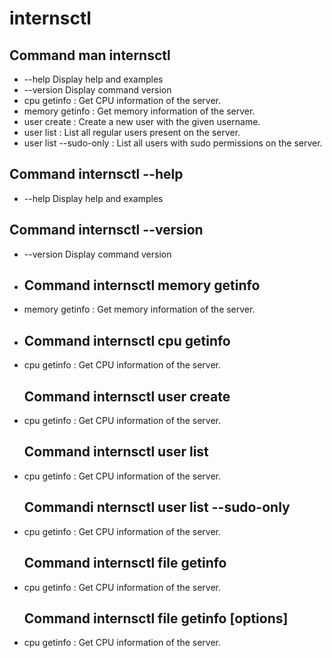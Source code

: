 # internsctl

## Command man internsctl

-  --help     Display help and examples
- --version  Display command version
-  cpu getinfo            : Get CPU information of the server.
-  memory getinfo         : Get memory information of the server.
-  user create <username> : Create a new user with the given username.
-  user list              : List all regular users present on the server.
-  user list --sudo-only  : List all users with sudo permissions on the server.

## Command internsctl --help

-  --help     Display help and examples

## Command internsctl --version
- --version  Display command version
- 
    ## Command internsctl memory getinfo
-  memory getinfo         : Get memory information of the server.

-  
    ## Command  internsctl cpu getinfo

-  cpu getinfo            : Get CPU information of the server.

      ## Command internsctl user create <username>

-  cpu getinfo            : Get CPU information of the server.

      ## Command internsctl user list

-  cpu getinfo            : Get CPU information of the server.

      ## Commandi nternsctl user list --sudo-only

-  cpu getinfo            : Get CPU information of the server.


      ## Command internsctl file getinfo <file-name>

-  cpu getinfo            : Get CPU information of the server.

      ## Command internsctl file getinfo [options] <file-name>

-  cpu getinfo            : Get CPU information of the server.

